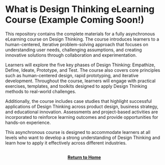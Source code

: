 # What is Design Thinking eLearning Course (Example Coming Soon!)

This repository contains the complete materials for a fully asynchronous eLearning course on Design Thinking. The course introduces learners to a human-centered, iterative problem-solving approach that focuses on understanding user needs, challenging assumptions, and creating innovative solutions through collaboration and experimentation.

Learners will explore the five key phases of Design Thinking: Empathize, Define, Ideate, Prototype, and Test. The course also covers core principles such as human-centered design, rapid prototyping, and iterative development. Throughout the course, learners will engage with practical exercises, templates, and toolkits designed to apply Design Thinking methods to real-world challenges.

Additionally, the course includes case studies that highlight successful applications of Design Thinking across product design, business strategy, and educational innovation. Assessments and project-based activities are incorporated to reinforce learning outcomes and provide opportunities for hands-on experience.

This asynchronous course is designed to accommodate learners at all levels who want to develop a strong understanding of Design Thinking and learn how to apply it effectively across different industries.

<h2></h2>
<p align="center">
  <a href="https://github.com/rlangc"><b>Return to Home</b></a>

